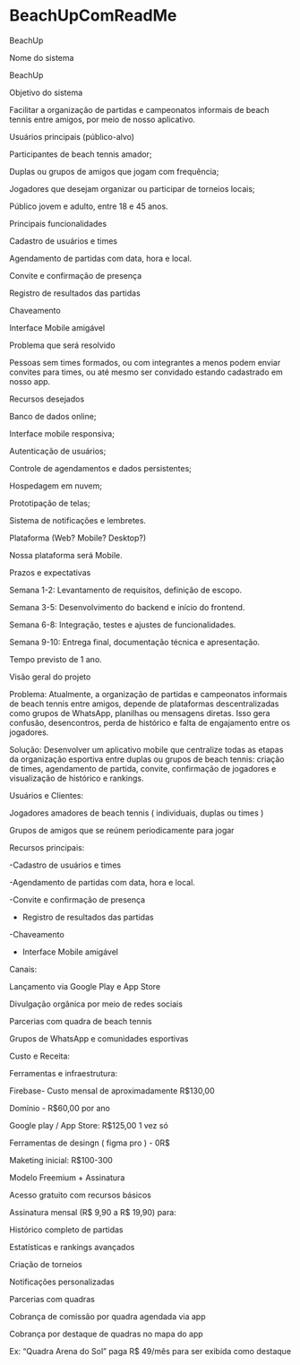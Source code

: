 # BeachUpComReadMe

BeachUp 

Nome do sistema 


BeachUp 
 

Objetivo do sistema 

Facilitar a organização de partidas e campeonatos informais de beach tennis entre amigos, por meio de nosso aplicativo. 


Usuários principais (público-alvo) 


Participantes de beach tennis amador; 

Duplas ou grupos de amigos que jogam com frequência; 

Jogadores que desejam organizar ou participar de torneios locais; 

Público jovem e adulto, entre 18 e 45 anos. 


Principais funcionalidades 


Cadastro de usuários e times 

Agendamento de partidas com data, hora e local. 

Convite e confirmação de presença 

Registro de resultados das partidas 

Chaveamento  

Interface Mobile amigável 

 

Problema que será resolvido 

Pessoas sem times formados, ou com integrantes a menos podem enviar convites para times, ou até mesmo ser convidado estando cadastrado em nosso app. 

 

Recursos desejados 

 

Banco de dados online; 

Interface mobile responsiva; 

Autenticação de usuários; 

Controle de agendamentos e dados persistentes; 

Hospedagem em nuvem; 

Prototipação de telas; 

Sistema de notificações e lembretes. 

 

Plataforma (Web? Mobile? Desktop?) 

 

Nossa plataforma será Mobile. 



Prazos e expectativas 


Semana 1-2: Levantamento de requisitos, definição de escopo. 


Semana 3-5: Desenvolvimento do backend e início do frontend. 


Semana 6-8: Integração, testes e ajustes de funcionalidades.
 

Semana 9-10: Entrega final, documentação técnica e apresentação. 


Tempo previsto de 1 ano. 

 

Visão geral do projeto 

 

Problema: Atualmente, a organização de partidas e campeonatos informais de beach tennis entre amigos, depende de plataformas descentralizadas como grupos de WhatsApp, planilhas ou mensagens diretas. Isso gera confusão, desencontros, perda de histórico e falta de engajamento entre os jogadores. 

 

Solução: Desenvolver um aplicativo mobile que centralize todas as etapas da organização esportiva entre duplas ou grupos de beach tennis: criação de times, agendamento de partida, convite, confirmação de jogadores e visualização de histórico e rankings. 

 

Usuários e Clientes:  

 

Jogadores amadores de beach tennis ( individuais, duplas ou times ) 

Grupos de amigos que se reúnem periodicamente para jogar 

 

Recursos principais: 

 

-Cadastro de usuários e times 

-Agendamento de partidas com data, hora e local. 

-Convite e confirmação de presença 

- Registro de resultados das partidas 

-Chaveamento  

- Interface Mobile amigável 

 
Canais: 
 

Lançamento via Google Play e App Store 

Divulgação orgânica por meio de redes sociais 

Parcerias com quadra de beach tennis 

Grupos de WhatsApp e comunidades esportivas  

 

Custo e Receita: 

Ferramentas e infraestrutura: 

Firebase- Custo mensal de aproximadamente R$130,00 

Domínio - R$60,00 por ano 

Google play / App Store: R$125,00 1 vez só  

Ferramentas de desingn ( figma pro ) - 0R$ 

Maketing inicial: R$100-300 

  

Modelo Freemium + Assinatura 

 

Acesso gratuito com recursos básicos 

Assinatura mensal (R$ 9,90 a R$ 19,90) para: 

Histórico completo de partidas 

Estatísticas e rankings avançados 

Criação de torneios 

Notificações personalizadas 

 

Parcerias com quadras 

Cobrança de comissão por quadra agendada via app 

Cobrança por destaque de quadras no mapa do app 

Ex: “Quadra Arena do Sol” paga R$ 49/mês para ser exibida como destaque 

 

  
